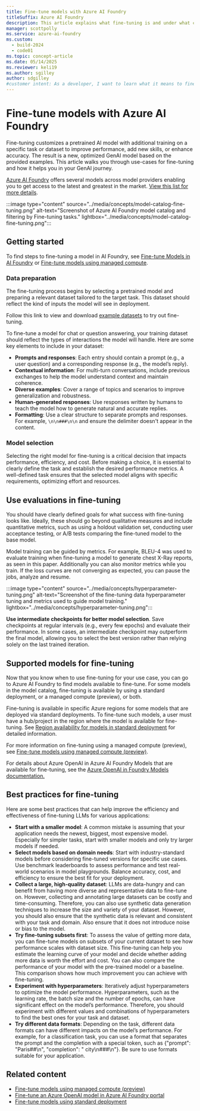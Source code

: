 ```yaml
---
title: Fine-tune models with Azure AI Foundry
titleSuffix: Azure AI Foundry
description: This article explains what fine-tuning is and under what circumstances you should consider doing it.
manager: scottpolly
ms.service: azure-ai-foundry
ms.custom:
  - build-2024
  - code01
ms.topic: concept-article
ms.date: 05/14/2025
ms.reviewer: keli19
ms.author: sgilley
author: sdgilley
#customer intent: As a developer, I want to learn what it means to fine-tune a model.
---
```


# Fine-tune models with Azure AI Foundry

Fine-tuning customizes a pretrained AI model with additional training on a specific task or dataset to improve performance, add new skills, or enhance accuracy. The result is a new, optimized GenAI model based on the provided examples. This article walks you through use-cases for fine-tuning and how it helps you in your GenAI journey.

[Azure AI Foundry](https://ai.azure.com/?cid=learnDocs) offers several models across model providers enabling you to get access to the latest and greatest in the market. [View this list for more details](#supported-models-for-fine-tuning). 

:::image type="content" source="../media/concepts/model-catalog-fine-tuning.png" alt-text="Screenshot of Azure AI Foundry model catalog and filtering by Fine-tuning tasks." lightbox="../media/concepts/model-catalog-fine-tuning.png":::

## Getting started 

To find steps to fine-tuning a model in AI Foundry, see [Fine-tune Models in AI Foundry](../how-to/fine-tune-serverless.md) or [Fine-tune models using managed compute](how-to/fine-tune-managed-compute.md).

### Data preparation

The fine-tuning process begins by selecting a pretrained model and preparing a relevant dataset tailored to the target task. This dataset should reflect the kind of inputs the model will see in deployment. 

Follow this link to view and download [example datasets](https://github.com/Azure-Samples/AIFoundry-Customization-Datasets) to try out fine-tuning.

To fine-tune a model for chat or question answering, your training dataset should reflect the types of interactions the model will handle. Here are some key elements to include in your dataset: 

- **Prompts and responses**: Each entry should contain a prompt (e.g., a user question) and a corresponding response (e.g., the model’s reply). 
- **Contextual information**: For multi-turn conversations, include previous exchanges to help the model understand context and maintain coherence. 
- **Diverse examples**: Cover a range of topics and scenarios to improve generalization and robustness. 
- **Human-generated responses**: Use responses written by humans to teach the model how to generate natural and accurate replies. 
- **Formatting**: Use a clear structure to separate prompts and responses. For example, `\n\n###\n\n` and ensure the delimiter doesn't appear in the content. 

### Model selection

Selecting the right model for fine-tuning is a critical decision that impacts performance, efficiency, and cost. Before making a choice, it is essential to clearly define the task and establish the desired performance metrics. A well-defined task ensures that the selected model aligns with specific requirements, optimizing effort and resources. 

## Use evaluations in fine-tuning

You should have clearly defined goals for what success with fine-tuning looks like. Ideally, these should go beyond qualitative measures and include quantitative metrics, such as using a holdout validation set, conducting user acceptance testing, or A/B tests comparing the fine-tuned model to the base model. 

Model training can be guided by metrics. For example, BLEU-4 was used to evaluate training when fine-tuning a model to generate chest X-Ray reports, as seen in this paper. Additionally you can also monitor metrics while you train. If the loss curves are not converging as expected, you can pause the jobs, analyze and resume. 

:::image type="content" source="../media/concepts/hyperparameter-tuning.png" alt-text="Screenshot of the fine-tuning data hyperparameter tuning and metrics used to guide model training." lightbox="../media/concepts/hyperparameter-tuning.png":::

**Use intermediate checkpoints for better model selection**. Save checkpoints at regular intervals (e.g., every few epochs) and evaluate their performance. In some cases, an intermediate checkpoint may outperform the final model, allowing you to select the best version rather than relying solely on the last trained iteration. 

## Supported models for fine-tuning

Now that you know when to use fine-tuning for your use case, you can go to Azure AI Foundry to find models available to fine-tune.
For some models in the model catalog, fine-tuning is available by using a standard deployment, or a managed compute (preview), or both.

Fine-tuning is available in specific Azure regions for some models that are deployed via standard deployments. To fine-tune such models, a user must have a hub/project in the region where the model is available for fine-tuning. See [Region availability for models in standard deployment](../how-to/deploy-models-serverless-availability.md) for detailed information.

For more information on fine-tuning using a managed compute (preview), see [Fine-tune models using managed compute (preview)](../how-to/fine-tune-managed-compute.md).

For details about Azure OpenAI in Azure AI Foundry Models that are available for fine-tuning, see the [Azure OpenAI in Foundry Models documentation.](../../ai-services/openai/concepts/models.md#fine-tuning-models)

## Best practices for fine-tuning

Here are some best practices that can help improve the efficiency and effectiveness of fine-tuning LLMs for various applications: 

- **Start with a smaller model**: A common mistake is assuming that your application needs the newest, biggest, most expensive model. Especially for simpler tasks, start with smaller models and only try larger models if needed. 
- **Select models based on domain needs**: Start with industry-standard models before considering fine-tuned versions for specific use cases. Use benchmark leaderboards to assess performance and test real-world scenarios in model playgrounds. Balance accuracy, cost, and efficiency to ensure the best fit for your deployment. 
- **Collect a large, high-quality dataset**: LLMs are data-hungry and can benefit from having more diverse and representative data to fine-tune on. However, collecting and annotating large datasets can be costly and time-consuming. Therefore, you can also use synthetic data generation techniques to increase the size and variety of your dataset. However, you should also ensure that the synthetic data is relevant and consistent with your task and domain. Also ensure that it does not introduce noise or bias to the model. 
- **Try fine-tuning subsets first**: To assess the value of getting more data, you can fine-tune models on subsets of your current dataset to see how performance scales with dataset size. This fine-tuning can help you estimate the learning curve of your model and decide whether adding more data is worth the effort and cost. You can also compare the performance of your model with the pre-trained model or a baseline. This comparison shows how much improvement you can achieve with fine-tuning. 
- **Experiment with hyperparameters**: Iteratively adjust hyperparameters to optimize the model performance. Hyperparameters, such as the learning rate, the batch size and the number of epochs, can have significant effect on the model’s performance. Therefore, you should experiment with different values and combinations of hyperparameters to find the best ones for your task and dataset. 
- **Try different data formats**: Depending on the task, different data formats can have different impacts on the model’s performance. For example, for a classification task, you can use a format that separates the prompt and the completion with a special token, such as {"prompt": "Paris##\n", "completion": " city\n###\n"}. Be sure to use formats suitable for your application. 

## Related content

- [Fine-tune models using managed compute (preview)](../how-to/fine-tune-managed-compute.md)
- [Fine-tune an Azure OpenAI model in Azure AI Foundry portal](../../ai-services/openai/how-to/fine-tuning.md?context=/azure/ai-studio/context/context)
- [Fine-tune models using standard deployment](../how-to/fine-tune-serverless.md)
